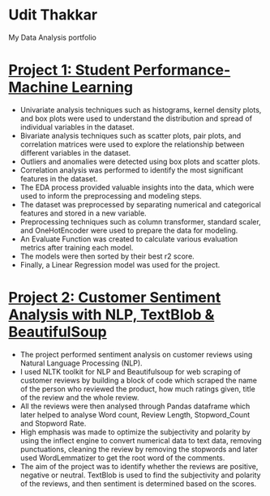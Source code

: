# Udit Thakkar
My Data Analysis portfolio

# [Project 1: Student Performance-Machine Learning](https://github.com/udit-thakkar/Student-Performance-Machine-Learning-Project)
* Univariate analysis techniques such as histograms, kernel density plots, and box plots were used to understand the distribution and spread of individual variables in the dataset.
* Bivariate analysis techniques such as scatter plots, pair plots, and correlation matrices were used to explore the relationship between different variables in the dataset.
* Outliers and anomalies were detected using box plots and scatter plots.
* Correlation analysis was performed to identify the most significant features in the dataset.
* The EDA process provided valuable insights into the data, which were used to inform the preprocessing and modeling steps.
* The dataset was preprocessed by separating numerical and categorical features and stored in a new variable.
* Preprocessing techniques such as column transformer, standard scaler, and OneHotEncoder were used to prepare the data for modeling.
* An Evaluate Function was created to calculate various evaluation metrics after training each model.
* The models were then sorted by their best r2 score.
* Finally, a Linear Regression model was used for the project.

# [Project 2: Customer Sentiment Analysis with NLP, TextBlob & BeautifulSoup](https://github.com/udit-thakkar/NLP-Customer-Sentiment-Analysis)
* The project performed sentiment analysis on customer reviews using Natural Language Processing (NLP).
* I used NLTK toolkit for NLP and Beautifulsoup for web scraping of customer reviews by building a block of code which scraped the name of the person who reviewed the product, how much ratings given, title of the review and the whole review.
* All the reviews were then analysed through Pandas dataframe which later helped to analyse Word count, Review Length, Stopword_Count	and Stopword Rate.
* High emphasis was made to optimize the subjectivity and polarity by using the inflect engine to convert numerical data to text data, removing punctuations, cleaning the review by removing the stopwords and later used WordLemmatizer to get the root word of the comments.
* The aim of the project was to identify whether the reviews are positive, negative or neutral. TextBlob is used to find the subjectivity and polarity of the reviews, and then sentiment is determined based on the scores.

[](https://github.com/udit-thakkar/Udit_Portfolio/blob/main/images/PolarityvsSubjectivity.png)
